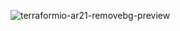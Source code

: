 ![terraformio-ar21-removebg-preview](https://user-images.githubusercontent.com/95464654/190205562-9cd2a8d9-0a80-49d9-a937-252015704920.png)
